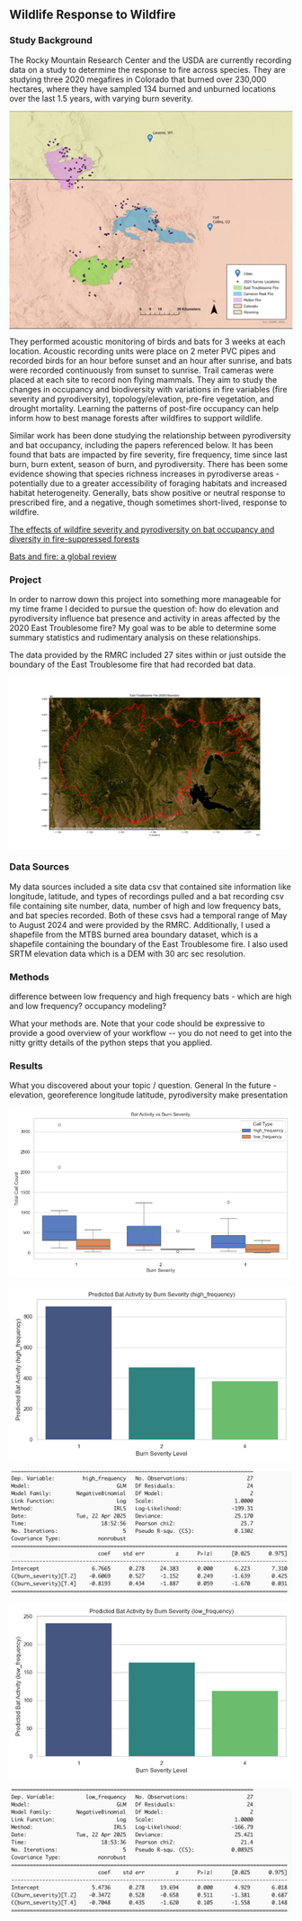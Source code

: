 ## Wildlife Response to Wildfire
### Study Background
The Rocky Mountain Research Center and the USDA are currently recording data on a study to determine the response to fire across species. They are studying three 2020 megafires in Colorado that burned over 230,000 hectares,
where they have sampled 134 burned and unburned locations over the last 1.5 years, with varying burn severity. 

<img 
  src="img/fire_locations.png" 
  alt="Fire Locations" 
  style="max-width:100%; height:auto; display:block; margin-left:auto; margin-right:auto;">

  
They performed acoustic monitoring of birds and bats for 3 weeks at each location. Acoustic recording units were place on 2 meter PVC pipes
and recorded birds for an hour before sunset and an hour after sunrise, and bats were recorded continuously from sunset to sunrise. Trail cameras were placed at each site to record non flying mammals. They aim to study the 
changes in occupancy and biodiversity with variations in fire variables (fire severity and pyrodiversity), topology/elevation, pre-fire vegetation, and drought mortality. Learning the patterns of post-fire occupancy can 
help inform how to best manage forests after wildfires to support wildlife.

Similar work has been done studying the relationship between pyrodiversity and bat occupancy, including the papers referenced below. It has been found that bats are impacted by fire severity, fire frequency, time since last burn, 
burn extent, season of burn, and pyrodiversity. There has been some evidence showing that species richness increases in pyrodiverse areas - potentially due to a greater accessibility of foraging habitats and increased 
habitat heterogeneity. Generally, bats show positive or neutral response to prescribed fire, and a negative, though sometimes short-lived, response to wildfire.

[The effects of wildfire severity and pyrodiversity on bat occupancy and diversity in fire-suppressed forests](https://www.nature.com/articles/s41598-019-52875-2)

[Bats and fire: a global review](https://research.fs.usda.gov/treesearch/63537)

### Project

In order to narrow down this project into something more manageable for my time frame I decided to pursue the question of: how do elevation and pyrodiversity influence bat presence and activity in areas 
affected by the 2020 East Troublesome fire? My goal was to be able to determine some summary statistics and rudimentary analysis on these relationships. 

The data provided by the RMRC included 27 sites within or just outside the boundary of the East Troublesome fire that had recorded bat data. 

<img 
  src="img/et_boundary.png" 
  alt="East Troublesome Boundary" 
  style="max-width:100%; height:auto; display:block; margin-left:auto; margin-right:auto;">

### Data Sources
My data sources included a site data csv that contained site information like longitude, latitude, and types of recordings pulled and a bat recording csv file containing site number, data, 
number of high and low frequency bats, and bat species recorded. Both of these csvs had a temporal range of May to August 2024 and were provided by the RMRC. Additionally, I used a shapefile from the MTBS burned
area boundary dataset, which is a shapefile containing the boundary of the East Troublesome fire. I also used SRTM elevation data which is a DEM with 30 arc sec resolution. 

### Methods
difference between low frequency and high frequency bats - which are high and low frequency?
occupancy modeling?

What your methods are. Note that your code should be expressive to provide a good overview of your workflow -- you do not need to get into the nitty gritty details of the python steps that you applied.
  
### Results
What you discovered about your topic  / question. General 
In the future - elevation, georeference longitude latitude, pyrodiversity
make presentation

<img 
  src="img/activityseverity.png" 
  alt="Bat Activity Versus Fire Severity" 
  style="max-width:100%; height:auto; display:block; margin-left:auto; margin-right:auto;">
  
  <img 
  src="img/hi_pass_predicted.png" 
  alt="High Frequency Predictions" 
  style="max-width:100%; height:auto; display:block; margin-left:auto; margin-right:auto;">
  
  <img 
  src="img/hi_pass_table.png" 
  alt="High Frequency Table" 
  style="max-width:100%; height:auto; display:block; margin-left:auto; margin-right:auto;">
  
  <img 
  src="img/lo_pass_predicted.png" 
  alt="Low Frequency Predictions" 
  style="max-width:100%; height:auto; display:block; margin-left:auto; margin-right:auto;">
  
  <img 
  src="img/lo_pass_table.png" 
  alt="Low Frequency Table" 
  style="max-width:100%; height:auto; display:block; margin-left:auto; margin-right:auto;">

